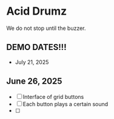 #  Acid Drumz

We do not stop until the buzzer.

## DEMO DATES!!!
 - July 21, 2025

## June 26, 2025
- [ ] Interface of grid buttons
- [ ] Each button plays a certain sound
- [ ]

